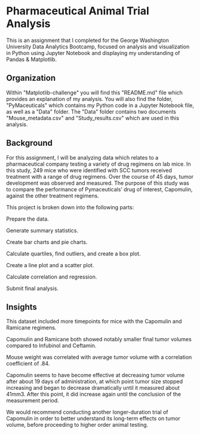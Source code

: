 # Pharmaceutical Animal Trial Analysis
This is an assignment that I completed for the George Washington University Data Analytics Bootcamp, focused on analysis and visualization in Python using Jupyter Notebook and displaying my understanding of Pandas & Matplotlib.


## Organization
Within "Matplotlib-challenge" you will find this "README.md" file which provides an explanation of my analysis. You will also 
find the folder, "PyMaceuticals" which contains my Python code in a Jupyter Notebook file, as well as a "Data" folder. The "Data"
folder contains two documents "Mouse_metadata.csv" and "Study_results.csv" which are used in this analysis.

## Background

For this assignment, I will be analyzing data which relates to a pharmaceutical company testing a variety of drug regimens
on lab mice. In this study, 249 mice who were identified with SCC tumors received treatment with a range of drug regimens. Over the course of 45 days, tumor development was observed and measured. The purpose of this study was to compare the performance of Pymaceuticals’ drug of interest, Capomulin, against the other treatment regimens.

This project is broken down into the following parts:

Prepare the data.

Generate summary statistics.

Create bar charts and pie charts.

Calculate quartiles, find outliers, and create a box plot.

Create a line plot and a scatter plot.

Calculate correlation and regression.

Submit final analysis.


## Insights

This dataset included more timepoints for mice with the Capomulin and Ramicane regimens.

Capomulin and Ramicane both showed notably smaller final tumor volumes compared to Infubinol and Ceftamin.

Mouse weight was correlated with average tumor volume with a correlation coefficient of .84.

Capomulin seems to have become effective at decreasing tumor volume after about 19 days of administration, at which point
tumor size stopped increasing and began to decrease dramatically until it measured about 41mm3. After this point, it did increase
again until the conclusion of the measurement period.

We would recommend conducting another longer-duration trial of Capomulin in order to better understand its long-term effects
on tumor volume, before proceeding to higher order animal testing.

